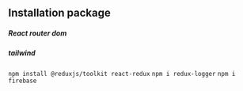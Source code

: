 ## Installation package 

##### React router dom
##### tailwind
   ```npm install @reduxjs/toolkit react-redux```
```npm i redux-logger```
  ```npm i firebase```